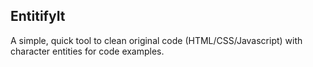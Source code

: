 ## EntitifyIt

A simple, quick tool to clean original code (HTML/CSS/Javascript) with character entities for code examples. 

